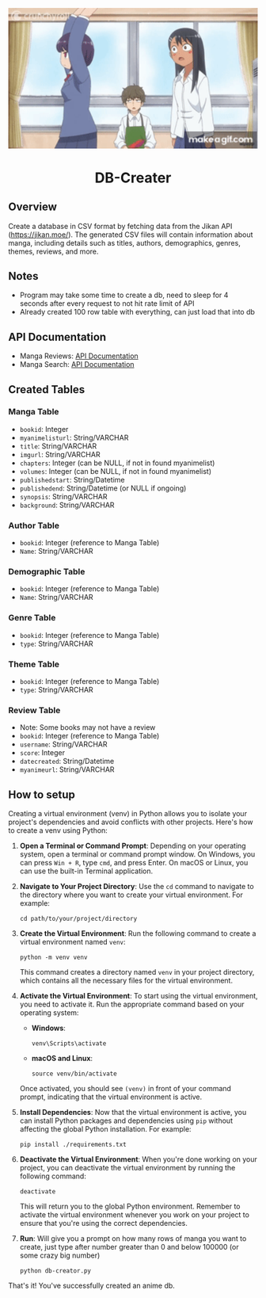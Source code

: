 <p align="center">
    <img width="600px" src="./memeimage.gif">
</p>

<h1 align="center">
    DB-Creater
</h1>

## Overview
Create a database in CSV format by fetching data from the Jikan API (https://jikan.moe/). The generated CSV files will contain information about manga, including details such as titles, authors, demographics, genres, themes, reviews, and more.

## Notes
- Program may take some time to create a db, need to sleep for 4 seconds after every request to not hit rate limit of API
- Already created 100 row table with everything, can just load that into db


## API Documentation
- Manga Reviews: [API Documentation](https://docs.api.jikan.moe/#tag/manga/operation/getMangaReviews)
- Manga Search: [API Documentation](https://docs.api.jikan.moe/#tag/manga/operation/getMangaSearch)

## Created Tables

### Manga Table
- `bookid`: Integer
- `myanimelisturl`: String/VARCHAR
- `title`: String/VARCHAR
- `imgurl`: String/VARCHAR
- `chapters`: Integer (can be NULL, if not in found myanimelist)
- `volumes`: Integer (can be NULL, if not in found myanimelist)
- `publishedstart`: String/Datetime
- `publishedend`: String/Datetime (or NULL if ongoing)
- `synopsis`: String/VARCHAR
- `background`: String/VARCHAR

### Author Table
- `bookid`: Integer (reference to Manga Table)
- `Name`: String/VARCHAR

### Demographic Table
- `bookid`: Integer (reference to Manga Table)
- `Name`: String/VARCHAR

### Genre Table
- `bookid`: Integer (reference to Manga Table)
- `type`: String/VARCHAR

### Theme Table
- `bookid`: Integer (reference to Manga Table)
- `type`: String/VARCHAR

### Review Table
- Note: Some books may not have a review
- `bookid`: Integer (reference to Manga Table)
- `username`: String/VARCHAR
- `score`: Integer
- `datecreated`: String/Datetime
- `myanimeurl`: String/VARCHAR

## How to setup
Creating a virtual environment (venv) in Python allows you to isolate your project's dependencies and avoid conflicts with other projects. Here's how to create a venv using Python:

1. **Open a Terminal or Command Prompt**: Depending on your operating system, open a terminal or command prompt window. On Windows, you can press `Win + R`, type `cmd`, and press Enter. On macOS or Linux, you can use the built-in Terminal application.

2. **Navigate to Your Project Directory**: Use the `cd` command to navigate to the directory where you want to create your virtual environment. For example:
   
   ```
   cd path/to/your/project/directory
   ```

3. **Create the Virtual Environment**: Run the following command to create a virtual environment named `venv`:

   ```
   python -m venv venv
   ```

   This command creates a directory named `venv` in your project directory, which contains all the necessary files for the virtual environment.

4. **Activate the Virtual Environment**: To start using the virtual environment, you need to activate it. Run the appropriate command based on your operating system:

   - **Windows**:
     ```
     venv\Scripts\activate
     ```

   - **macOS and Linux**:
     ```
     source venv/bin/activate
     ```

   Once activated, you should see `(venv)` in front of your command prompt, indicating that the virtual environment is active.

5. **Install Dependencies**: Now that the virtual environment is active, you can install Python packages and dependencies using `pip` without affecting the global Python installation. For example:
   
   ```
   pip install ./requirements.txt
   ```

6. **Deactivate the Virtual Environment**: When you're done working on your project, you can deactivate the virtual environment by running the following command:

   ```
   deactivate
   ```

   This will return you to the global Python environment. Remember to activate the virtual environment whenever you work on your project to ensure that you're using the correct dependencies.

7. **Run**: Will give you a prompt on how many rows of manga you want to create, just type after number greater than 0 and below 100000 (or some crazy big number)

   ```
   python db-creator.py
   ```

That's it! You've successfully created an anime db. 
